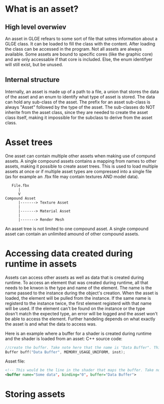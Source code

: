 # What is an asset?
## High level overwiev
An asset in GLGE refears to some sort of file that sotres information about a GLGE class. It can be loaded to fill the class with the content. After loading the class can be accessed in the program. Not all assets are always available. Some assets are bound to specific cores (like the graphic core) and are only accessable if that core is included. Else, the enum identifyer will still exist, but be unused. 
## Internal structure
Internally, an asset is made up of a path to a file, a union that stores the data of the asset and an enum to identify what type of asset is stored. The data can hold any sub-class of the asset. The prefix for an asset sub-class is always "Asset" followed by the type of the asset. The sub-classes do NOT inherite from the asset class, since they are needed to create the asset class itself, making it impossible for the subclass to derive from the asset class. 
# Asset trees
One asset can contain multiple other assets when making use of compund assets. A single compound assets contains a mapping from names to other assets, making it possible to create asset trees. This is used to load multiple assets at once or if multiple asset types are compressed into a single file (as for example an .fbx file may contain textures AND model data). 
```
   File.fbx
      |
      V
Compound Asset
      |-------> Texture Asset
      |
      |-------> Material Asset
      |
      |-------> Render Mesh
```
An asset tree is not limited to one compound asset. A single compound asset can contain an unlimited amound of other compound assets. 
# Accessing data created during runtime in assets
Assets can access other assets as well as data that is created during runtime. To access an element that was created during runtime, all that needs to be knwon is the type and name of the element. The name is the name passed to the instance during the object's creation. When the asset is loaded, the element will be pulled from the instance. If the same name is registerd to the instance twice, the first element registerd with that name will be used. If the element can't be found on the instance or the type dosn't match the expected type, an error will be logged and the asset won't be able to access the element. Further handeling depends on what exactly the asset is and what the data to access was. 

Here is an example where a buffer for a shader is created during runtime and the shader is loaded from an asset:
C++ source code:
```cpp
//create the buffer. Take note here that the name is "Data Buffer". This name will be passed as-is to the instance. 
Buffer buff("Data Buffer", MEMORY_USAGE_UNIFORM, inst);
```
Asset file:
```xml
<!-- This would be the line in the shader that maps the buffer. Take note here that the name parameter is NOT what determines the buffer to load, but the buffer paramter matches with the buffer's name -->
<buffer name="Some data", binding="0", buffer="Data Buffer">
```
# Storing assets
